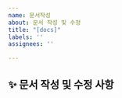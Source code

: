 ```yaml
---
name: 문서작성
about: 문서 작성 및 수정
title: "[docs]"
labels: ''
assignees: ''

---
```


## ✨ 문서 작성 및 수정 사항

<br>
